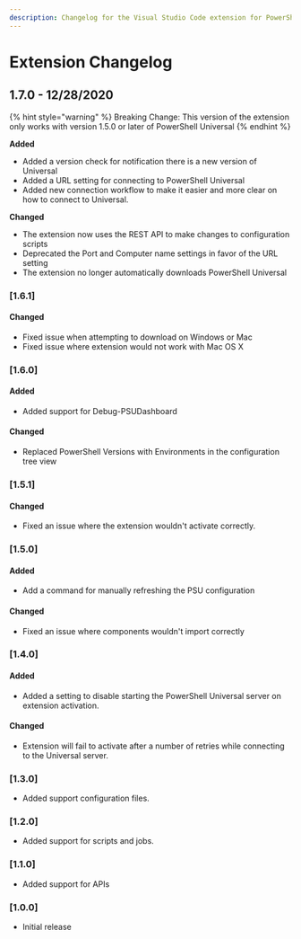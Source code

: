 ```yaml
---
description: Changelog for the Visual Studio Code extension for PowerShell Universal.
---
```


# Extension Changelog

## 1.7.0 - 12/28/2020

{% hint style="warning" %}
Breaking Change: This version of the extension only works with version 1.5.0 or later of PowerShell Universal 
{% endhint %}

**Added**

* Added a version check for notification there is a new version of Universal
* Added a URL setting for connecting to PowerShell Universal
* Added new connection workflow to make it easier and more clear on how to connect to Universal.

**Changed**

* The extension now uses the REST API to make changes to configuration scripts
* Deprecated the Port and Computer name settings in favor of the URL setting
* The extension no longer automatically downloads PowerShell Universal

### \[1.6.1\]

#### Changed

* Fixed issue when attempting to download on Windows or Mac
* Fixed issue where extension would not work with Mac OS X

### \[1.6.0\]

#### Added

* Added support for Debug-PSUDashboard

#### Changed

* Replaced PowerShell Versions with Environments in the configuration tree view

### \[1.5.1\]

#### Changed

* Fixed an issue where the extension wouldn't activate correctly.

### \[1.5.0\]

#### Added

* Add a command for manually refreshing the PSU configuration

#### Changed

* Fixed an issue where components wouldn't import correctly

### \[1.4.0\]

#### Added

* Added a setting to disable starting the PowerShell Universal server on extension activation.

#### Changed

* Extension will fail to activate after a number of retries while connecting to the Universal server.

### \[1.3.0\]

* Added support configuration files. 

### \[1.2.0\]

* Added support for scripts and jobs.

### \[1.1.0\]

* Added support for APIs

### \[1.0.0\]

* Initial release


